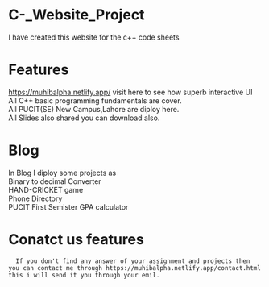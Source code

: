 # C-_Website_Project
I have created this website for the c++ code sheets
# Features
  https://muhibalpha.netlify.app/ visit here to see how superb interactive UI
  All C++ basic programming fundamentals are cover.    
  All PUCIT(SE) New Campus,Lahore are diploy here.   
  All Slides also shared you can download also.   
# Blog
   In Blog I diploy some projects as   
     Binary to decimal Converter      
     HAND-CRICKET game      
     Phone Directory      
     PUCIT First Semister GPA calculator
     
 # Conatct us features
      If you don't find any answer of your assignment and projects then you can contact me through https://muhibalpha.netlify.app/contact.html this i will send it you through your emil.
